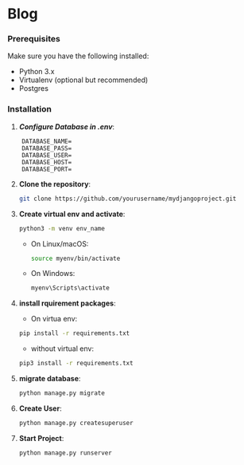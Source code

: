 # Blog

### Prerequisites
Make sure you have the following installed:
- Python 3.x
- Virtualenv (optional but recommended)
- Postgres 


### Installation
1. ***Configure Database in .env***:
```.env
    DATABASE_NAME=
    DATABASE_PASS=
    DATABASE_USER=
    DATABASE_HOST=
    DATABASE_PORT=
```

2. **Clone the repository**:
   ```sh
   git clone https://github.com/yourusername/mydjangoproject.git
   ```
3. **Create virtual env and activate**:
    ```sh
    python3 -m venv env_name
    ```
    - On Linux/macOS:
        ```sh
        source myenv/bin/activate
        ```
    - On Windows:
        ```sh
        myenv\Scripts\activate
        ```
4. **install rquirement packages**:
    - On virtua env:
    ```sh
    pip install -r requirements.txt
    ```
    - without virtual env:
    ```sh
    pip3 install -r requirements.txt
    ```
5. **migrate database**:
    ```sh
    python manage.py migrate
    ```

6. **Create User**:
    ```sh
    python manage.py createsuperuser
    ```

7. **Start Project**:
    ```sh
    python manage.py runserver
    ```

